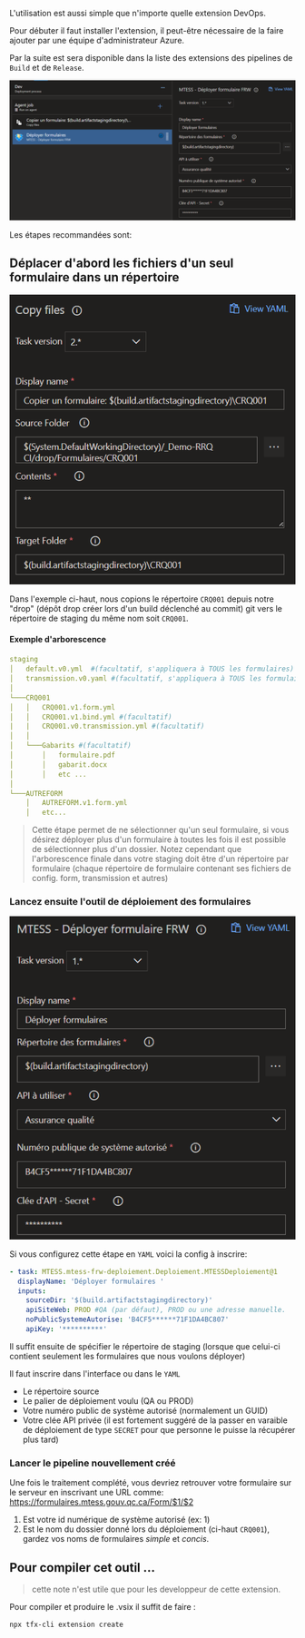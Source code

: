 L'utilisation est aussi simple que n'importe quelle extension DevOps.

Pour débuter il faut installer l'extension, il peut-être nécessaire de la faire ajouter par une équipe d'administrateur Azure.

Par la suite est sera disponible dans la liste des extensions des pipelines de `Build` et de `Release`.

![Configuration standard](images/screen1.png)

Les étapes recommandées sont:

## Déplacer d'abord les fichiers d'un seul formulaire dans un répertoire

![Configuration copie](images/screen2.png)

Dans l'exemple ci-haut, nous copions le répertoire `CRQ001` depuis notre "drop" (dépôt drop créer lors d'un build déclenché au commit) git vers le répertoire de staging du même nom soit `CRQ001`.

#### Exemple d'arborescence
```yaml
staging
│   default.v0.yml  #(facultatif, s'appliquera à TOUS les formulaires)  
│   transmission.v0.yaml #(facultatif, s'appliquera à TOUS les formulaires)    
│
└───CRQ001
│   │   CRQ001.v1.form.yml
│   │   CRQ001.v1.bind.yml #(facultatif)
|   |   CRQ001.v0.transmission.yml #(facultatif)
│   │
│   └───Gabarits #(facultatif)
│       │   formulaire.pdf
│       │   gabarit.docx
│       │   etc ...
│   
└───AUTREFORM
    │   AUTREFORM.v1.form.yml
    │   etc...
```

> Cette étape permet de ne sélectionner qu'un seul formulaire, si vous désirez déployer plus d'un formulaire à toutes les fois il est possible de sélectionner plus d'un dossier. Notez cependant que l'arborescence finale dans votre staging doit être d'un répertoire par formulaire (chaque répertoire de formulaire contenant ses fichiers de config. form, transmission et autres)

### Lancez ensuite l'outil de déploiement des formulaires

![Configuration outil](images/screen3.png)

Si vous configurez cette étape en `YAML` voici la config à inscrire:

```yaml
- task: MTESS.mtess-frw-deploiement.Deploiement.MTESSDeploiement@1
  displayName: 'Déployer formulaires '
  inputs:
    sourceDir: '$(build.artifactstagingdirectory)'
    apiSiteWeb: PROD #QA (par défaut), PROD ou une adresse manuelle.
    noPublicSystemeAutorise: 'B4CF5******71F1DA4BC807'
    apiKey: '**********'
```

Il suffit ensuite de spécifier le répertoire de staging (lorsque que celui-ci contient seulement les formulaires que nous voulons déployer)

Il faut inscrire dans l'interface ou dans le `YAML`

- Le répertoire source
- Le palier de déploiement voulu (QA ou PROD)
- Votre numéro public de système autorisé (normalement un GUID)
- Votre clée API privée (il est fortement suggéré de la passer en varaible de déploiement de type `SECRET` pour que personne le puisse la récupérer plus tard)

### Lancer le pipeline nouvellement créé

Une fois le traitement complété, vous devriez retrouver votre formulaire sur le serveur en inscrivant une URL comme:
https://formulaires.mtess.gouv.qc.ca/Form/$1/$2

1. Est votre id numérique de système autorisé (ex: 1)
2. Est le nom du dossier donné lors du déploiement (ci-haut `CRQ001`), gardez vos noms de formulaires _simple_ et _concis_.

## Pour compiler cet outil ...
> cette note n'est utile que pour les developpeur de cette extension.

Pour compiler et produire le .vsix il suffit de faire :

```
npx tfx-cli extension create
```